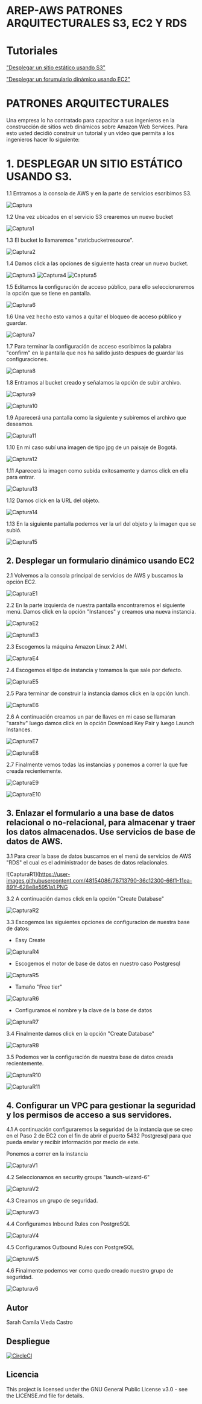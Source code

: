 # AREP-AWS PATRONES ARQUITECTURALES S3, EC2 Y RDS

# Tutoriales 

["Desplegar un sitio estático usando S3"]("https://youtu.be/nbNxX6hozdo")

["Desplegar un forumulario dinámico usando EC2"]("https://youtu.be/tDyVYwTjzVs")

# PATRONES ARQUITECTURALES
Una empresa lo ha contratado para capacitar a sus ingenieros en la construcción de sitios web dinámicos sobre Amazon Web Services. Para esto usted decidió construir un tutorial y un video que permita a los ingenieros hacer lo siguiente:

# 1. DESPLEGAR UN SITIO ESTÁTICO USANDO S3.

   1.1 Entramos a la consola de AWS y en la parte de servicios escribimos S3.
   
   ![Captura](https://user-images.githubusercontent.com/48154086/76712696-20af6480-66e9-11ea-92f5-f0928b6a2b87.PNG)
     
   1.2 Una vez ubicados en el servicio S3 crearemos un nuevo bucket 
      
   ![Captura1](https://user-images.githubusercontent.com/48154086/76712698-2147fb00-66e9-11ea-8209-84079c912dad.PNG)
      
   1.3 El bucket lo llamaremos "staticbucketresource". 
     
   ![Captura2](https://user-images.githubusercontent.com/48154086/76712699-21e09180-66e9-11ea-9191-5f5b62537fea.PNG)
      
1.4 Damos click a las opciones de siguiente hasta crear un nuevo bucket. 

![Captura3](https://user-images.githubusercontent.com/48154086/76712700-22792800-66e9-11ea-95f4-8198625a9f35.PNG)
![Captura4](https://user-images.githubusercontent.com/48154086/76712702-2311be80-66e9-11ea-89a9-64c35a256efd.PNG)
![Captura5](https://user-images.githubusercontent.com/48154086/76712704-260caf00-66e9-11ea-8de1-bb77eff54593.PNG)

1.5 Editamos la configuración de acceso público, para ello seleccionaremos la opción que se tiene en pantalla. 

![Captura6](https://user-images.githubusercontent.com/48154086/76712705-26a54580-66e9-11ea-92ed-97bef7556cab.PNG)

1.6 Una vez hecho esto vamos a quitar el bloqueo de acceso público y guardar.  

![Captura7](https://user-images.githubusercontent.com/48154086/76712707-273ddc00-66e9-11ea-9547-419a684db23e.PNG)

1.7 Para terminar la configuración de acceso escribimos la palabra "confirm" en la pantalla que nos ha salido justo despues de guardar las configuraciones.

![Captura8](https://user-images.githubusercontent.com/48154086/76712708-27d67280-66e9-11ea-8b5b-67bd15423bc6.PNG)

1.8 Entramos al bucket creado y señalamos la opción de subir archivo. 

![Captura9](https://user-images.githubusercontent.com/48154086/76712724-39b81580-66e9-11ea-82b8-565c0e2eeeea.PNG)

![Captura10](https://user-images.githubusercontent.com/48154086/76712714-302ead80-66e9-11ea-8285-0b1179695a9c.PNG)

1.9 Aparecerá una pantalla como la siguiente y subiremos el archivo que deseamos. 

![Captura11](https://user-images.githubusercontent.com/48154086/76712716-345acb00-66e9-11ea-99a2-78f32db87b06.PNG)

1.10 En mi caso subí una imagen de tipo jpg de un paisaje de Bogotá.

![Captura12](https://user-images.githubusercontent.com/48154086/76712717-36248e80-66e9-11ea-9465-921da18f24e5.PNG)

1.11 Aparecerá la imagen como subida exitosamente y damos click en ella para entrar. 

![Captura13](https://user-images.githubusercontent.com/48154086/76712718-36bd2500-66e9-11ea-8a7a-bbd84640b117.PNG)

1.12 Damos click en la URL del objeto. 

![Captura14](https://user-images.githubusercontent.com/48154086/76712720-3755bb80-66e9-11ea-8b6b-cfaa90971336.PNG)

1.13 En la siguiente pantalla podemos ver la url del objeto y la imagen que se subió. 

![Captura15](https://user-images.githubusercontent.com/48154086/76712721-37ee5200-66e9-11ea-8323-dab4c5b214fe.PNG)


## 2. Desplegar un formulario dinámico usando EC2

2.1 Volvemos a la consola principal de servicios de AWS y buscamos la opción EC2. 

![CapturaE1](https://user-images.githubusercontent.com/48154086/76713246-3faff580-66ed-11ea-851e-a0aab47596e3.PNG)

2.2  En la parte izquierda de nuestra pantalla encontraremos el siguiente menú. Damos click en la opción "Instances" y creamos una nueva instancia. 


![CapturaE2](https://user-images.githubusercontent.com/48154086/76713247-4179b900-66ed-11ea-8552-e7af30868f1e.PNG)

![CapturaE3](https://user-images.githubusercontent.com/48154086/76713249-42124f80-66ed-11ea-9466-4c9b19341d3d.PNG)

2.3 Escogemos la máquina Amazon Linux 2 AMI.

![CapturaE4](https://user-images.githubusercontent.com/48154086/76713250-42aae600-66ed-11ea-9dbc-4cee1837830a.PNG)

2.4 Escogemos el tipo de instancia y tomamos la que sale por defecto. 

![CapturaE5](https://user-images.githubusercontent.com/48154086/76713251-42aae600-66ed-11ea-8dd3-0f218312fcc0.PNG)

2.5 Para terminar de construir la instancia damos click en la opción lunch. 

![CapturaE6](https://user-images.githubusercontent.com/48154086/76713252-43437c80-66ed-11ea-87b1-aef3a7ead502.PNG)

2.6 A continuación creamos un par de llaves en mi caso se llamaran "sarahv" luego damos click en la opción Download Key Pair y luego Launch Instances. 

![CapturaE7](https://user-images.githubusercontent.com/48154086/76713253-4474a980-66ed-11ea-82f6-e10451002666.PNG)

![CapturaE8](https://user-images.githubusercontent.com/48154086/76713254-450d4000-66ed-11ea-80d2-0673b2a959c5.PNG)

2.7 Finalmente vemos todas las instancias y ponemos a correr la que fue creada recientemente.

![CapturaE9](https://user-images.githubusercontent.com/48154086/76713256-45a5d680-66ed-11ea-8f46-ca9b7abe4c5a.PNG)

![CapturaE10](https://user-images.githubusercontent.com/48154086/76713261-49395d80-66ed-11ea-8d97-2b3c256582a0.PNG)
      
## 3. Enlazar el formulario a una base de datos relacional o no-relacional, para almacenar y traer los datos almacenados. Use servicios de base de datos de AWS.

3.1 Para crear la base de datos buscamos en el menú de servicios de AWS "RDS" el cual es el administrador de bases de datos relacionales.

![CapturaR1](https://user-images.githubusercontent.com/48154086/76713790-36c12300-66f1-11ea-891f-628e8e5951a1.PNG

3.2 A continuación damos click en la opción "Create Database" 

![CapturaR2](https://user-images.githubusercontent.com/48154086/76713791-3759b980-66f1-11ea-940b-5725bec8582b.PNG)

3.3 Escogemos las siguientes opciones de configuracion de nuestra base de datos:

   - Easy Create 
   
   ![CapturaR4](https://user-images.githubusercontent.com/48154086/76713794-388ae680-66f1-11ea-904b-639e3c40ff2e.PNG)
   
   - Escogemos el motor de base de datos en nuestro caso Postgresql
 
   ![CapturaR5](https://user-images.githubusercontent.com/48154086/76713795-388ae680-66f1-11ea-9d7c-51edc7f2f747.PNG)

   - Tamaño "Free tier"
   
   ![CapturaR6](https://user-images.githubusercontent.com/48154086/76713796-39237d00-66f1-11ea-8618-a92fbfc496b7.PNG)
   
   - Configuramos el nombre y la clave de la base de datos 
   
   ![CapturaR7](https://user-images.githubusercontent.com/48154086/76713797-3a54aa00-66f1-11ea-8aac-afa7b6d72c77.PNG)
   
3.4 Finalmente damos click en la opción "Create Database"

   ![CapturaR8](https://user-images.githubusercontent.com/48154086/76713799-3aed4080-66f1-11ea-9fc4-086a76106832.PNG)
   

3.5 Podemos ver la configuración de nuestra base de datos creada recientemente.

![CapturaR10](https://user-images.githubusercontent.com/48154086/76713803-3c1e6d80-66f1-11ea-862d-6947a1a5bd7a.PNG)

![CapturaR11](https://user-images.githubusercontent.com/48154086/76713804-3cb70400-66f1-11ea-8dac-32d70f538685.PNG)


## 4. Configurar un VPC para gestionar la seguridad y los permisos de acceso a sus servidores.
   
4.1 A continuación configuraremos la seguridad de la instancia que se creo en el Paso 2 de EC2 con el fin de abrir el puerto 5432 Postgresql para que pueda enviar y recibir información por medio de este.

Ponemos a correr  en la instancia

![CapturaV1](https://user-images.githubusercontent.com/48154086/76714162-915b7e80-66f3-11ea-8bd9-4be2b2460d37.PNG)

4.2 Seleccionamos en security groups "launch-wizard-6"

![CapturaV2](https://user-images.githubusercontent.com/48154086/76714163-91f41500-66f3-11ea-94e4-91eff2c3ed3a.PNG)

4.3 Creamos un grupo de seguridad.

![CapturaV3](https://user-images.githubusercontent.com/48154086/76714165-93bdd880-66f3-11ea-8e4c-71c505070327.PNG)

4.4 Configuramos Inbound Rules con PostgreSQL 

![CapturaV4](https://user-images.githubusercontent.com/48154086/76714167-94566f00-66f3-11ea-8cc5-20b0878218e5.PNG)

4.5 Configuramos Outbound Rules con PostgreSQL

![CapturaV5](https://user-images.githubusercontent.com/48154086/76714169-96b8c900-66f3-11ea-8fb7-ef386e8197d3.PNG)

4.6 Finalmente podemos ver como quedo creado nuestro grupo de seguridad.

![Capturav6](https://user-images.githubusercontent.com/48154086/76714171-97515f80-66f3-11ea-8625-2e0ccdb7e648.PNG)

## Autor 

Sarah Camila Vieda Castro



## Despliegue
[![CircleCI](https://circleci.com/gh/camilavieda04/Patrones-Arquitecturales-Lab6-Arep.svg?style=svg)](https://circleci.com/gh/camilavieda04/Patrones-Arquitecturales-Lab6-Arep)



## Licencia 

This project is licensed under the GNU General Public License v3.0 - see the LICENSE.md file for details.
